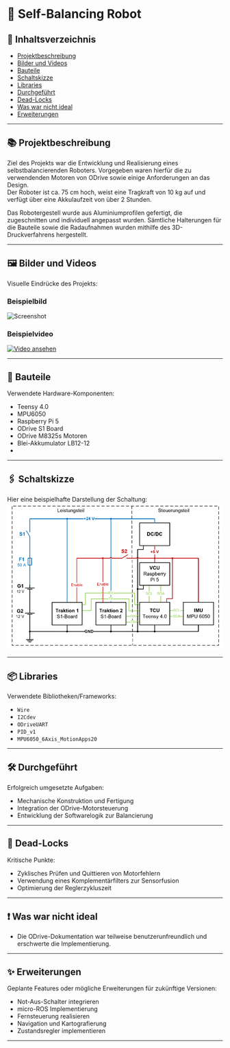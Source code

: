 # 🤖 Self-Balancing Robot

## 📑 Inhaltsverzeichnis
- [Projektbeschreibung](#-projektbeschreibung)
- [Bilder und Videos](#-bilder-und-videos)
- [Bauteile](#-bauteile)
- [Schaltskizze](#-schaltskizze)
- [Libraries](#-libraries)
- [Durchgeführt](#-durchgeführt)
- [Dead-Locks](#-dead-locks)
- [Was war nicht ideal](#-was-war-nicht-ideal)
- [Erweiterungen](#-erweiterungen)

---

## 📚 Projektbeschreibung
Ziel des Projekts war die Entwicklung und Realisierung eines selbstbalancierenden Roboters. Vorgegeben waren hierfür die zu verwendenden Motoren von ODrive sowie einige Anforderungen an das Design.  
Der Roboter ist ca. 75 cm hoch, weist eine Tragkraft von 10 kg auf und verfügt über eine Akkulaufzeit von über 2 Stunden.

Das Robotergestell wurde aus Aluminiumprofilen gefertigt, die zugeschnitten und individuell angepasst wurden. Sämtliche Halterungen für die Bauteile sowie die Radaufnahmen wurden mithilfe des 3D-Druckverfahrens hergestellt.

---
## 🖼️ Bilder und Videos
Visuelle Eindrücke des Projekts:

### Beispielbild
![Screenshot](pfad/zum/screenshot.png)

### Beispielvideo
[![Video ansehen](https://img.youtube.com/vi/VIDEO_ID/0.jpg)](https://www.youtube.com/watch?v=VIDEO_ID)

---

## 🧩 Bauteile
Verwendete Hardware-Komponenten:
- Teensy 4.0
- MPU6050
- Raspberry Pi 5
- ODrive S1 Board
- ODrive M8325s Motoren
- Blei-Akkumulator LB12-12
- 

---

## 🖇️ Schaltskizze
Hier eine beispielhafte Darstellung der Schaltung:
![Schaltskizze](https://github.com/Rayman0002/self-balancing-robot/blob/33c866d676f7b91e81d3d77172d776f20e32ad41/Images/shematic.png)

---

## 📦 Libraries
Verwendete Bibliotheken/Frameworks:
- `Wire`
- `I2Cdev`
- `ODriveUART`
- `PID_v1`
- `MPU6050_6Axis_MotionApps20`
  
---
## 🛠️ Durchgeführt
Erfolgreich umgesetzte Aufgaben:
- Mechanische Konstruktion und Fertigung
- Integration der ODrive-Motorsteuerung
- Entwicklung der Softwarelogik zur Balancierung
  
---

## 🧩 Dead-Locks
Kritische Punkte:
- Zyklisches Prüfen und Quittieren von Motorfehlern
- Verwendung eines Komplementärfilters zur Sensorfusion
- Optimierung der Reglerzykluszeit

---

## ❗ Was war nicht ideal
- Die ODrive-Dokumentation war teilweise benutzerunfreundlich und erschwerte die Implementierung.

---

## ✨ Erweiterungen
Geplante Features oder mögliche Erweiterungen für zukünftige Versionen:
- Not-Aus-Schalter integrieren
- micro-ROS Implementierung
- Fernsteuerung realisieren
- Navigation und Kartografierung
- Zustandsregler implementieren

---
